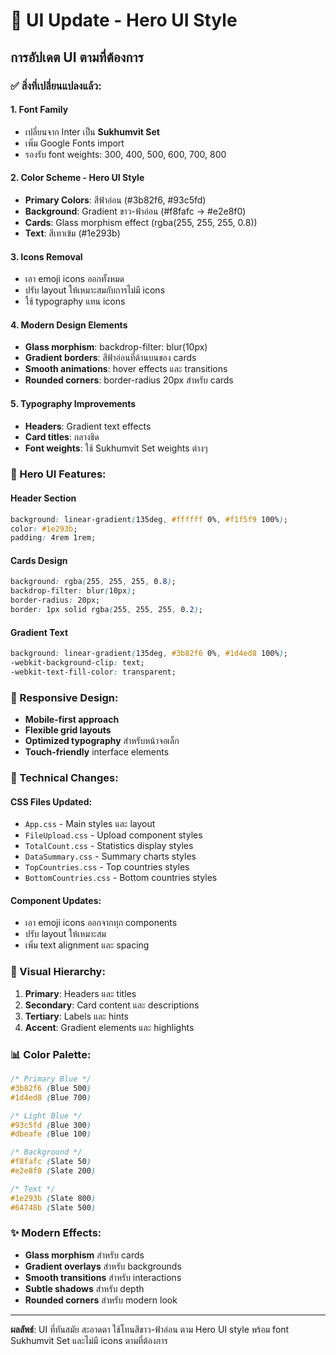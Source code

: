 # 🎨 UI Update - Hero UI Style

## การอัปเดต UI ตามที่ต้องการ

### ✅ สิ่งที่เปลี่ยนแปลงแล้ว:

#### 1. **Font Family**
- เปลี่ยนจาก Inter เป็น **Sukhumvit Set**
- เพิ่ม Google Fonts import
- รองรับ font weights: 300, 400, 500, 600, 700, 800

#### 2. **Color Scheme - Hero UI Style**
- **Primary Colors**: สีฟ้าอ่อน (#3b82f6, #93c5fd)
- **Background**: Gradient ขาว-ฟ้าอ่อน (#f8fafc → #e2e8f0)
- **Cards**: Glass morphism effect (rgba(255, 255, 255, 0.8))
- **Text**: สีเทาเข้ม (#1e293b)

#### 3. **Icons Removal**
- เอา emoji icons ออกทั้งหมด
- ปรับ layout ให้เหมาะสมกับการไม่มี icons
- ใช้ typography แทน icons

#### 4. **Modern Design Elements**
- **Glass morphism**: backdrop-filter: blur(10px)
- **Gradient borders**: สีฟ้าอ่อนที่ด้านบนของ cards
- **Smooth animations**: hover effects และ transitions
- **Rounded corners**: border-radius 20px สำหรับ cards

#### 5. **Typography Improvements**
- **Headers**: Gradient text effects
- **Card titles**: กลางชิด
- **Font weights**: ใช้ Sukhumvit Set weights ต่างๆ

### 🎯 Hero UI Features:

#### **Header Section**
```css
background: linear-gradient(135deg, #ffffff 0%, #f1f5f9 100%);
color: #1e293b;
padding: 4rem 1rem;
```

#### **Cards Design**
```css
background: rgba(255, 255, 255, 0.8);
backdrop-filter: blur(10px);
border-radius: 20px;
border: 1px solid rgba(255, 255, 255, 0.2);
```

#### **Gradient Text**
```css
background: linear-gradient(135deg, #3b82f6 0%, #1d4ed8 100%);
-webkit-background-clip: text;
-webkit-text-fill-color: transparent;
```

### 📱 Responsive Design:
- **Mobile-first approach**
- **Flexible grid layouts**
- **Optimized typography** สำหรับหน้าจอเล็ก
- **Touch-friendly** interface elements

### 🔧 Technical Changes:

#### **CSS Files Updated:**
- `App.css` - Main styles และ layout
- `FileUpload.css` - Upload component styles
- `TotalCount.css` - Statistics display styles
- `DataSummary.css` - Summary charts styles
- `TopCountries.css` - Top countries styles
- `BottomCountries.css` - Bottom countries styles

#### **Component Updates:**
- เอา emoji icons ออกจากทุก components
- ปรับ layout ให้เหมาะสม
- เพิ่ม text alignment และ spacing

### 🎨 Visual Hierarchy:

1. **Primary**: Headers และ titles
2. **Secondary**: Card content และ descriptions
3. **Tertiary**: Labels และ hints
4. **Accent**: Gradient elements และ highlights

### 📊 Color Palette:

```css
/* Primary Blue */
#3b82f6 (Blue 500)
#1d4ed8 (Blue 700)

/* Light Blue */
#93c5fd (Blue 300)
#dbeafe (Blue 100)

/* Background */
#f8fafc (Slate 50)
#e2e8f0 (Slate 200)

/* Text */
#1e293b (Slate 800)
#64748b (Slate 500)
```

### ✨ Modern Effects:

- **Glass morphism** สำหรับ cards
- **Gradient overlays** สำหรับ backgrounds
- **Smooth transitions** สำหรับ interactions
- **Subtle shadows** สำหรับ depth
- **Rounded corners** สำหรับ modern look

---

**ผลลัพธ์**: UI ที่ทันสมัย สะอาดตา ใช้โทนสีขาว-ฟ้าอ่อน ตาม Hero UI style พร้อม font Sukhumvit Set และไม่มี icons ตามที่ต้องการ





